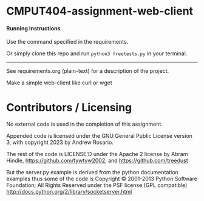 CMPUT404-assignment-web-client
==============================

#### Running Instructions
Use the command specified in the requirements.

Or simply clone this repo and run ```python3 freetests.py``` in your terminal.

-------

See requirements.org (plain-text) for a description of the project.

Make a simple web-client like curl or wget

Contributors / Licensing
========================

No external code is used in the completion of this assignment.

Appended code is licensed under the GNU General Public License version 3, with copyright 2023 by Andrew Rosario.

The rest of the code is LICENSE'D under the Apache 2 license by Abram Hindle, 
https://github.com/tywtyw2002, and https://github.com/treedust

But the server.py example is derived from the python documentation
examples thus some of the code is Copyright © 2001-2013 Python
Software Foundation; All Rights Reserved under the PSF license (GPL
compatible) http://docs.python.org/2/library/socketserver.html

